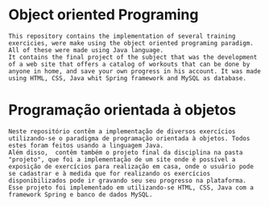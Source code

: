 # Object oriented Programing
	
	This repository contains the implementation of several training exercicies, were make using the object oriented programing paradigm. All of these were made using Java language.
	It contains the final project of the subject that was the development of a web site that offers a catalog of workouts that can be done by anyone in home, and save your own progress in his account. It was made using HTML, CSS, Java whit Spring framework and MySQL as database.

# Programação orientada à objetos

	Neste repositório contêm a implementação de diversos exercícios utilizando-se o paradigma de programação orientada à objetos. Todos estes foram feitos usando a linguagem Java.
	Além disso,  contêm também o projeto final da disciplina na pasta "projeto", que foi a implementação de um site onde é possível a exposição de exercícios para realização em casa, onde o usuário pode se cadastrar e à medida que for realizando os exercícios disponibilizados pode ir gravando seu seu progresso na plataforma. Esse projeto foi implementado em utilizando-se HTML, CSS, Java com a framework Spring e banco de dados MySQL. 
